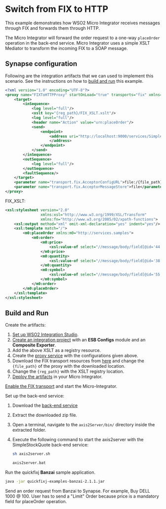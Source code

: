 # Switch from FIX to HTTP

This example demonstrates how WSO2 Micro Integrator receives messages through FIX and forwards them through HTTP.

The Micro Integrator will forward the order request to a one-way `placeOrder` operation in the back-end service. Micro Integrator uses a simple XSLT Mediator to transform the incoming FIX to a SOAP message.

## Synapse configuration

Following are the integration artifacts that we can used to implement this scenario. See the instructions on how to [build and run](#build-and-run) this example.

```xml
<?xml version="1.0" encoding="UTF-8"?>
<proxy name="FIXToHTTPProxy" startOnLoad="true" transports="fix" xmlns="http://ws.apache.org/ns/synapse">
    <target>
        <inSequence>
            <log level="full"/>
            <xslt key="{reg_path}/FIX_XSLT.xslt"/>
            <log level="full"/>
            <header name="Action" value="urn:placeOrder"/>
            <send>
                <endpoint>
                    <address uri="http://localhost:9000/services/SimpleStockQuoteService">
                    </address>
                </endpoint>
            </send>
        </inSequence>
        <outSequence>
            <log level="full"/>
        </outSequence>
        <faultSequence/>
    </target>
    <parameter name="transport.fix.AcceptorConfigURL">file:/{file_path}/fix-synapse.cfg</parameter>
    <parameter name="transport.fix.AcceptorMessageStore">file</parameter>
</proxy>

```

FIX_XSLT:

```xml 
<xsl:stylesheet version="2.0"
                xmlns:xsl="http://www.w3.org/1999/XSL/Transform"
                xmlns:fn="http://www.w3.org/2005/02/xpath-functions">
    <xsl:output method="xml" omit-xml-declaration="yes" indent="yes"/>
    <xsl:template match="/">
        <m0:placeOrder xmlns:m0="http://services.samples">
            <m0:order>
                <m0:price>
                    <xsl:value-of select="//message/body/field[@id='44']"/>
                </m0:price>
                <m0:quantity>
                    <xsl:value-of select="//message/body/field[@id='38']"/>
                </m0:quantity>
                <m0:symbol>
                    <xsl:value-of select="//message/body/field[@id='55']"/>
                </m0:symbol>
            </m0:order>
        </m0:placeOrder>
    </xsl:template>
</xsl:stylesheet>

```

## Build and Run

Create the artifacts:

1. [Set up WSO2 Integration Studio](../../../../develop/installing-WSO2-Integration-Studio).
2. [Create an integration project](../../../../develop/create-integration-project) with an <b>ESB Configs</b> module and an <b>Composite Exporter</b>.
3. Add the above XSLT as a registry resource.
4. Create the [proxy service](../../../../develop/creating-artifacts/creating-a-proxy-service) with the configurations given above.
5. Download the FIX transport resources from [here](https://github.com/wso2-docs/WSO2_EI/tree/master/FIX-transport-resources) and change the `{file_path}` of the proxy with the downloaded location.
6. Change the `{reg_path}` with the XSLT registry location. 
6. [Deploy the artifacts](../../../../develop/deploy-artifacts) in your Micro Integrator.

[Enable the FIX transport](../../../../setup/transport_configurations/configuring-transports/#configuring-the-fix-transport) and start the Micro-Integrator.

Set up the back-end service:

1. Download the [back-end service](https://github.com/wso2-docs/WSO2_EI/blob/master/Back-End-Service/axis2Server.zip)
2. Extract the downloaded zip file.
3. Open a terminal, navigate to the `axis2Server/bin/` directory inside the extracted folder.
4. Execute the following command to start the axis2server with the SimpleStockQuote back-end service:
   
      ```bash tab='On MacOS/Linux/CentOS'
      sh axis2server.sh
      ```
          
      ```bash tab='On Windows'
      axis2server.bat
      ```

Run the quickfixj **Banzai** sample application.

```bash
java -jar quickfixj-examples-banzai-2.1.1.jar
```
Send an order request from Banzai to Synapse. For example, Buy DELL 1000 @ 100. User has to send a "Limit" Order because price is a mandatory field for placeOrder operation.

